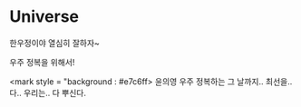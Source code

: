 # Universe

한우정이야
열심히 잘하자~

우주 정복을 위해서!

<mark style = "background : #e7c6ff> 윤의영</mark>
우주 정복하는 그 날까지.. 최선을.. 다..
우리는.. 다 뿌신다.

